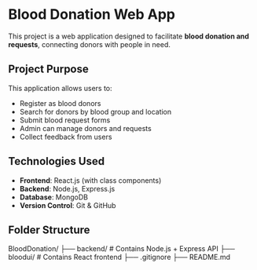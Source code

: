# Blood Donation Web App

This project is a web application designed to facilitate **blood donation and requests**, connecting donors with people in need.

## Project Purpose

This application allows users to:
- Register as blood donors
- Search for donors by blood group and location
- Submit blood request forms
- Admin can manage donors and requests
- Collect feedback from users

## Technologies Used

- **Frontend**: React.js (with class components)
- **Backend**: Node.js, Express.js
- **Database**: MongoDB
- **Version Control**: Git & GitHub

##  Folder Structure
BloodDonation/
├── backend/ # Contains Node.js + Express API
├── bloodui/ # Contains React frontend
├── .gitignore
├── README.md

